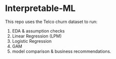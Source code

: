 # Interpretable-ML
This repo uses the Telco churn dataset to run: 
1. EDA & assumption checks
2. Linear Regression (LPM)
3. Logistic Regression
4. GAM
5. model comparison & business recommendations.
